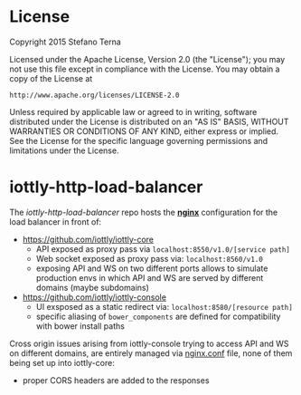 # License

Copyright 2015 Stefano Terna

Licensed under the Apache License, Version 2.0 (the "License");
you may not use this file except in compliance with the License.
You may obtain a copy of the License at

    http://www.apache.org/licenses/LICENSE-2.0

Unless required by applicable law or agreed to in writing, software
distributed under the License is distributed on an "AS IS" BASIS,
WITHOUT WARRANTIES OR CONDITIONS OF ANY KIND, either express or implied.
See the License for the specific language governing permissions and
limitations under the License.

# iottly-http-load-balancer
The *iottly-http-load-balancer* repo hosts the **[nginx](http://nginx.org/en/)** configuration for the load balancer in front of:
- https://github.com/iottly/iottly-core
  - API exposed as proxy pass via `localhost:8550/v1.0/[service path]`
  - Web socket exposed as proxy pass via: `localhost:8560/v1.0`
  - exposing API and WS on two different ports allows to simulate production envs in which API and WS are served by different domains (maybe subdomains)
- https://github.com/iottly/iottly-console
  - UI exsposed as a static redirect via: `localhost:8580/[resource path]`
  - specific aliasing of `bower_components` are defined for compatibility with bower install paths

Cross origin issues arising from iottly-console trying to access API and WS on different domains, are entirely managed via [nginx.conf](https://github.com/iottly/iottly-http-load-balancer/blob/master/nginx_conf/conf.d/iottly.conf) file, none of them being set up into iottly-core:
- proper CORS headers are added to the responses 
